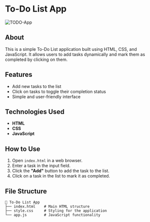 # To-Do List App
![TODO-App](https://github.com/user-attachments/assets/e65a815b-146e-4ef2-bac2-7e2530ead904)


## About
This is a simple To-Do List application built using HTML, CSS, and JavaScript. It allows users to add tasks dynamically and mark them as completed by clicking on them.

## Features
- Add new tasks to the list
- Click on tasks to toggle their completion status
- Simple and user-friendly interface

## Technologies Used
- **HTML**
- **CSS**
- **JavaScript**

## How to Use
1. Open `index.html` in a web browser.
2. Enter a task in the input field.
3. Click the **"Add"** button to add the task to the list.
4. Click on a task in the list to mark it as completed.

## File Structure
```plaintext
📂 To-Do List App
├── index.html    # Main HTML structure
├── style.css     # Styling for the application
└── app.js        # JavaScript functionality
```
